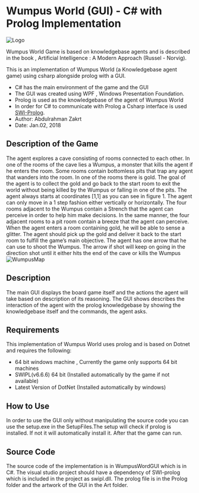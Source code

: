# Wumpus World (GUI) - C# with Prolog Implementation 


![Logo](https://github.com/abdulzakrt/WumpusWorld-CSharp/blob/master/WumpusWordGUI/Art/LogoSmaller.png "Logo")

Wumpus World Game is based on knowledgebase agents and is described in the book , Artificial Intelligence : A Modern Approach (Russel - Norvig).

This is an implementation of Wumpus World (a Knowledgebase agent game) using csharp alongside prolog with a GUI.
* C# has the main environment of the game and the GUI
* The GUI was created using WPF , Windows Presentation Foundation.
* Prolog is used as the knowledgebase of the agent of Wumpus World
* In order for C# to communicate with Prolog a Csharp interface is used [SWI-Prolog](http://www.lesta.de/prolog/swiplcs/Generated/Index.aspx).
* Author: Abdulrahman Zakrt 
* Date: Jan.02, 2018

Description of the Game
---------
The agent explores a cave consisting of rooms connected to each other. In one of the rooms of the cave lies a Wumpus, a monster that kills the agent if he enters the room. Some rooms contain bottomless pits that trap any agent that wanders into the room. In one of the rooms there is gold. The goal of the agent is to collect the gold and go back to the start room to exit the world without being killed by the Wumpus or falling in one of the pits. The agent always starts at coordinates [1,1] as you can see in figure 1. The agent can only move in a 1 step fashion either vertically or horizontally. The four rooms adjacent to the Wumpus contain a Strench that the agent can perceive in order to help him make decisions. In the same manner, the four adjacent rooms to a pit room contain a breeze that the agent can perceive. When the agent enters a room containing gold, he will be able to sense a glitter. The agent should pick up the gold and deliver it back to the start room to fulfill the game’s main objective. The agent has one arrow that he can use to shoot the Wumpus. The arrow if shot will keep on going in the direction shot until it either hits the end of the cave or kills the Wumpus
![WumpusMap](https://github.com/abdulzakrt/WumpusWorld-CSharp/blob/master/WumpusWordGUI/Art/wumpusmap.png "Logo")

Description
---------

The main GUI displays the board game itself and the actions the agent will take based on description of its reasoning. The GUI shows describes
the interaction of the agent with the prolog knowledgebase by showing the knowledgebase itself and the commands, the agent asks.


Requirements
---------

This implementation of Wumpus World uses prolog and is based on Dotnet and requires the following:
* 64 bit windows machine , Currently the game only supports 64 bit machines
* SWIPL(v6.6.6) 64 bit (Installed automatically by the game if not available)
* Latest Version of DotNet (Installed automatically by windows)


How to Use
---------

In order to use the GUI only without manipulating the source code you can use the setup.exe in the SetupFiles.The setup will check if prolog 
is installed. If not it will automatically install it. After that the game can run.

Source Code
---------

The source code of the implementation is in WumpusWordGUI which is in C#. The visual studio project should have a dependency of SWI-prolog which
is included in the project as swipl.dll. The prolog file is in the Prolog folder and the artwork of the GUI in the Art folder.

<meta name="google-site-verification" content="UkfV5e7q6XWwIaPyQkdp7sAU_ZFbZg-YG9ecnoSV_Es" />
